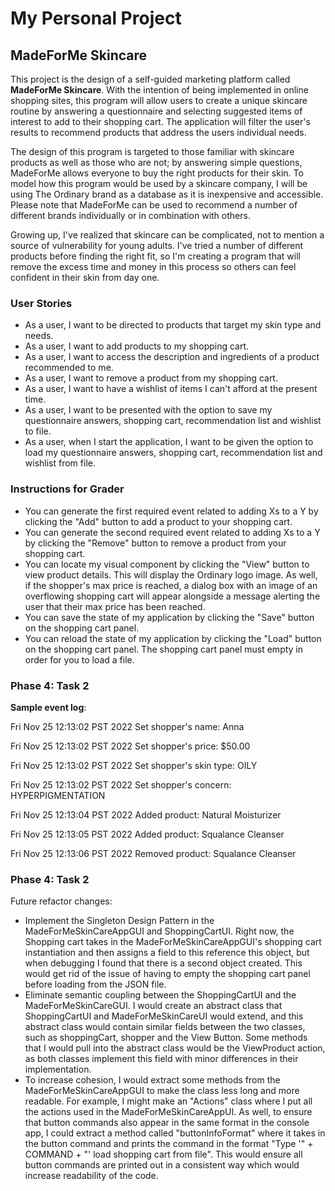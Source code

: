 # My Personal Project

## MadeForMe Skincare 

This project is the design of a self-guided marketing platform called 
**MadeForMe Skincare**. With the intention of being implemented in online shopping
sites, this program will allow users to create a unique skincare 
routine by answering a questionnaire and selecting suggested items
of interest to add to their shopping cart. The application will filter the user's results 
to recommend products that address the users individual needs. 

The design of this program is targeted to those familiar with skincare products as well as 
those who are not; by answering simple questions, MadeForMe allows everyone 
to buy the right products for their skin. To model how this program would
be used by a skincare company, I will be using The Ordinary brand as a database
as it is inexpensive and accessible. Please note that MadeForMe can be used to recommend
a number of different brands individually or in combination with others. 

Growing up, I've realized that skincare can be complicated, not to mention a 
source of vulnerability for young adults. I've tried a number of different products 
before finding the right fit, so I'm creating a program that will remove the 
excess time and money in this process so others can feel confident in their skin from day one.

### User Stories

- As a user, I want to be directed to products that target my skin type and needs.
- As a user, I want to add products to my shopping cart.
- As a user, I want to access the description and ingredients of a product recommended to me.
- As a user, I want to remove a product from my shopping cart.
- As a user, I want to have a wishlist of items I can't afford at the present time.
- As a user, I want to be presented with the option to save my questionnaire answers, shopping cart, recommendation
list and wishlist to file.
- As a user, when I start the application, I want to be given the option to load my questionnaire answers, shopping 
cart, recommendation list and wishlist from file.

### Instructions for Grader

- You can generate the first required event related to adding Xs to a Y by clicking the "Add" button to add a product
to your shopping cart.
- You can generate the second required event related to adding Xs to a Y by clicking the "Remove" button to remove a
product from your shopping cart.
- You can locate my visual component by clicking the "View" button to view product details. This will display the
Ordinary logo image. As well, if the shopper's max price is reached, a dialog box with an image of an overflowing 
shopping cart will appear alongside a message alerting the user that their max price has been reached. 
- You can save the state of my application by clicking the "Save" button on the shopping cart
panel.
- You can reload the state of my application by clicking the "Load" button on the shopping
cart panel. The shopping cart panel must empty in order for you to load a file.

### Phase 4: Task 2
**Sample event log**:

Fri Nov 25 12:13:02 PST 2022
Set shopper's name: Anna

Fri Nov 25 12:13:02 PST 2022
Set shopper's price: $50.00

Fri Nov 25 12:13:02 PST 2022
Set shopper's skin type: OILY

Fri Nov 25 12:13:02 PST 2022
Set shopper's concern: HYPERPIGMENTATION

Fri Nov 25 12:13:04 PST 2022
Added product: Natural Moisturizer

Fri Nov 25 12:13:05 PST 2022
Added product: Squalance Cleanser

Fri Nov 25 12:13:06 PST 2022
Removed product: Squalance Cleanser

### Phase 4: Task 2
Future refactor changes:
- Implement the Singleton Design Pattern in the MadeForMeSkinCareAppGUI and ShoppingCartUI. Right now, the Shopping cart
takes in the MadeForMeSkinCareAppGUI's shopping cart instantiation and then assigns a field to this reference this
object, but when debugging I found that there is a second object created. This would get rid of the issue of having to 
empty the shopping cart panel before loading from the JSON file. 
- Eliminate semantic coupling between the ShoppingCartUI and the MadeForMeSkinCareGUI. I would create an abstract class 
that ShoppingCartUI and MadeForMeSkinCareUI would extend, and this abstract class would contain similar fields between 
the two classes, such as shoppingCart, shopper and the View Button. Some methods that I would pull into the abstract
class would be the ViewProduct action, as both classes implement this field with minor differences in their
implementation. 
- To increase cohesion, I would extract some methods from the MadeForMeSkinCareAppGUI to make the class less long 
and more readable. For example, I might make an "Actions" class where I put all the actions used in the 
MadeForMeSkinCareAppUI. As well, to ensure that button commands also appear in the same format in the console app, I 
could extract a method called "buttonInfoFormat" where it takes in the button command and prints the command in the 
format "Type '" + COMMAND + "' load shopping cart from file". This would ensure all button commands are printed out in
a consistent way which would increase readability of the code.